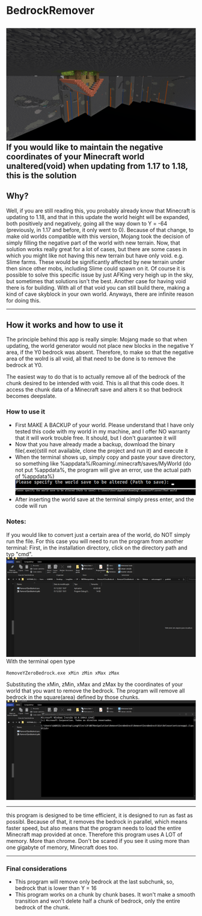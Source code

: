 # BedrockRemover
![](ReadmeMedia/MainImage.png)
If you would like to maintain the negative coordinates of your Minecraft world unaltered(void) when updating from 1.17 to 1.18, this is the solution
----

## Why?

Well, if you are still reading this, you probably already know that
Minecraft is updating to 1.18, and that in this update the world height will be 
expanded, both positively and negatively, going all  the way down to Y = -64 (previously, in 1.17 and before, it only went to 0). 
Because of that change, to make old worlds compatible with this version, 
Mojang took the decision of simply filling the negative part of the world with 
new terrain. Now, that solution works really great for a lot of cases, but there
are some cases in which you might like not having this new terrain but have only void.
e.g. Slime farms. These would be significantly affected by new terrain under then 
since other mobs, including Slime could spawn on it. Of course it is possible to 
solve this specific issue by just AFKing very heigh up in the sky, but sometimes
that solutions isn't the best. Another case for having void there is for building.
With all of that void you can still build there, making a kind of cave skyblock 
in your own world. Anyways, there are infinite reason for doing this.

----------

## How it works and how to use it

The principle behind this app is really simple: Mojang made so that when updating,
the world generator would not place new blocks in the negative Y area, if the Y0 
bedrock was absent. Therefore, to make so that the negative area of the wolrd is 
all void, all that need to be done is to remove the bedrock at Y0.

The easiest way to do that is to actually remove all of the bedrock of the chunk
desired to be intended with void. This is all that this code does. It access
the chunk data of a Minecraft save and alters it so that bedrock becomes deepslate.

### How to use it

- First MAKE A BACKUP of your world. Please understand that I have only tested this code with my world in my machine, and I offer NO warranty that it will work trouble free. It should, but I don't guarantee it will
- Now that you have already made a backup, download the binary file(.exe)(still not available, clone the project and run it) and execute it
- When the terminal shows up, simply copy and paste your save directory, so something like %appdata%/Roaming/.minecraft/saves/MyWorld (do not put %appdata%, the program will give an error, use the actual path of %appdata%)
  ![](ReadmeMedia/ExecuteCodeGuide.png) 
  ![](ReadmeMedia/PathExample.png)
- After inserting the world save at the terminal simply press enter, and the code will run

### Notes:
If you would like to convert just a certain area of the world, do NOT simply run the file. For this case you will need to run the program from another terminal:
First, in the installation directory, click on the directory path and typ "cmd".
![](ReadmeMedia/OpenTerminalInFolder.gif)
With the terminal open type 
```
RemoveYZeroBedrock.exe xMin zMin xMax zMax
```
Substituting the xMin, zMin, xMax and zMax by the coordinates of your world that you want to remove the bedrock. The program will remove all bedrock in the square(area) defined by those chunks.
![](ReadmeMedia/RemoveSection.gif)

-----
this program is designed to be time efficient, it is designed to run as fast as possibl.
Because of that, it removes the bedrock in parallel, which means faster speed, but also means
that the program needs to load the entire Minecraft map provided at once. Therefore
this program uses A LOT of memory. More than chrome. Don't be scared if you see it using more than one gigabyte of memory, Minecraft does too.

---
### Final considerations

- This program will remove only bedrock at the last subchunk, so, bedrock that is lower than Y = 16
- This program works on a chunk by chunk bases. It won't make a smooth transition and won't delete half a chunk of bedrock, only the entire bedrock of the chunk.
